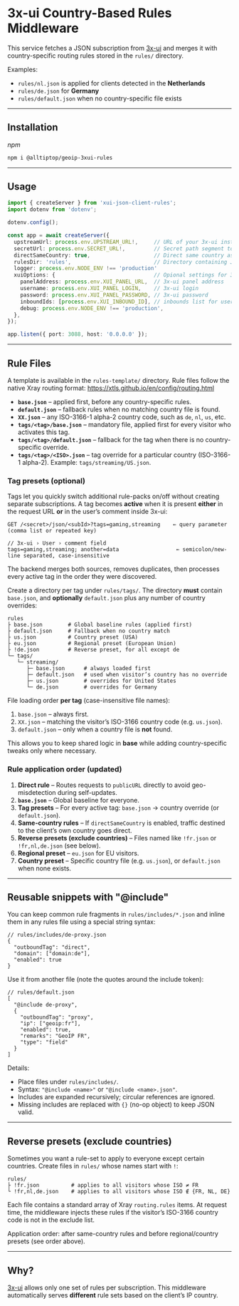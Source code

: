# 3x-ui Country-Based Rules Middleware

This service fetches a JSON subscription from [3x-ui](https://github.com/MHSanaei/3x-ui) and merges it with country-specific routing rules stored in the `rules/` directory.

Examples:
* `rules/nl.json` is applied for clients detected in the **Netherlands**
* `rules/de.json` for **Germany**
* `rules/default.json` when no country-specific file exists

---

## Installation

*npm*

```bash
npm i @alltiptop/geoip-3xui-rules
```

---

## Usage

```typescript
import { createServer } from 'xui-json-client-rules';
import dotenv from 'dotenv';

dotenv.config();

const app = await createServer({
  upstreamUrl: process.env.UPSTREAM_URL!,     // URL of your 3x-ui instance
  secretUrl: process.env.SECRET_URL!,         // Secret path segment to hide the endpoint
  directSameCountry: true,                    // Direct same country as user by ip and domain
  rulesDir: 'rules',                          // Directory containing JSON rules
  logger: process.env.NODE_ENV !== 'production'
  xuiOptions: {                               // Opional settings for 3x-ui panel api
    panelAddress: process.env.XUI_PANEL_URL,  // 3x-ui panel address
    username: process.env.XUI_PANEL_LOGIN,    // 3x-ui login
    password: process.env.XUI_PANEL_PASSWORD, // 3x-ui password
    inboundIds: [process.env.XUI_INBOUND_ID], // inbounds list for users
    debug: process.env.NODE_ENV !== 'production',
  },
});

app.listen({ port: 3088, host: '0.0.0.0' });
```

---

## Rule Files

A template is available in the `rules-template/` directory. Rule files follow the native Xray routing format: <https://xtls.github.io/en/config/routing.html>

* **`base.json`** – applied first, before any country-specific rules.
* **`default.json`** – fallback rules when no matching country file is found.
* **`XX.json`** – any ISO-3166-1 alpha-2 country code, such as `de`, `nl`, `us`, etc.
* **`tags/<tag>/base.json`** – mandatory file, applied first for every visitor who activates this tag.
* **`tags/<tag>/default.json`** – fallback for the tag when there is no country-specific override.
* **`tags/<tag>/<ISO>.json`** – tag override for a particular country (ISO-3166-1 alpha-2).  Example: `tags/streaming/US.json`.

### Tag presets (optional)

Tags let you quickly switch additional rule-packs on/off without creating separate subscriptions.  A tag becomes **active** when it is present **either** in the request URL **or** in the user’s comment inside 3x-ui:

```text
GET /<secret>/json/<subId>?tags=gaming,streaming    ← query parameter (comma list or repeated key)

// 3x-ui › User › comment field
tags=gaming,streaming; another=data                  ← semicolon/new-line separated, case-insensitive
```

The backend merges both sources, removes duplicates, then processes every active tag in the order they were discovered.

Create a directory per tag under `rules/tags/`.  The directory **must** contain `base.json`, and **optionally** `default.json` plus any number of country overrides:

```text
rules
├ base.json        # Global baseline rules (applied first)
├ default.json     # Fallback when no country match
├ us.json          # Country preset (USA)
├ eu.json          # Regional preset (European Union)
├ !de.json         # Reverse preset, for all except de
└─ tags/
   └─ streaming/
      ├─ base.json      # always loaded first
      ├─ default.json   # used when visitor’s country has no override
      ├─ us.json        # overrides for United States
      └─ de.json        # overrides for Germany
```

File loading order **per tag** (case-insensitive file names):
1. `base.json` – always first.
2. `XX.json` – matching the visitor’s ISO-3166 country code (e.g. `us.json`).
3. `default.json` – only when a country file is **not** found.

This allows you to keep shared logic in **base** while adding country-specific tweaks only where necessary.

### Rule application order (updated)

1. **Direct rule** – Routes requests to `publicURL` directly to avoid geo-misdetection during self-updates.
2. **`base.json`** – Global baseline for everyone.
3. **Tag presets** – For every active tag: `base.json` → country override (or `default.json`).
4. **Same-country rules** – If `directSameCountry` is enabled, traffic destined to the client’s own country goes direct.
5. **Reverse presets (exclude countries)** – Files named like `!fr.json` or `!fr,nl,de.json` (see below).
6. **Regional preset** – `eu.json` for EU visitors.
7. **Country preset** – Specific country file (e.g. `us.json`), or `default.json` when none exists.

---

## Reusable snippets with "@include"

You can keep common rule fragments in `rules/includes/*.json` and inline them in any rules file using a special string syntax:

```jsonc
// rules/includes/de-proxy.json
{
  "outboundTag": "direct",
  "domain": ["domain:de"],
  "enabled": true
}
```

Use it from another file (note the quotes around the include token):

```jsonc
// rules/default.json
[
  "@include de-proxy",
  {
    "outboundTag": "proxy",
    "ip": ["geoip:fr"],
    "enabled": true,
    "remarks": "GeoIP FR",
    "type": "field"
  }
]
```

Details:
- Place files under `rules/includes/`.
- Syntax: `"@include <name>"` or `"@include <name>.json"`.
- Includes are expanded recursively; circular references are ignored.
- Missing includes are replaced with `{}` (no-op object) to keep JSON valid.

---

## Reverse presets (exclude countries)

Sometimes you want a rule-set to apply to everyone except certain countries. Create files in `rules/` whose names start with `!`:

```text
rules/
├ !fr.json          # applies to all visitors whose ISO ≠ FR
└ !fr,nl,de.json    # applies to all visitors whose ISO ∉ {FR, NL, DE}
```

Each file contains a standard array of Xray `routing.rules` items. At request time, the middleware injects these rules if the visitor’s ISO-3166 country code is not in the exclude list.

Application order: after same-country rules and before regional/country presets (see order above).

---

## Why?

[3x-ui](https://github.com/MHSanaei/3x-ui) allows only one set of rules per subscription. This middleware automatically serves **different** rule sets based on the client’s IP country.